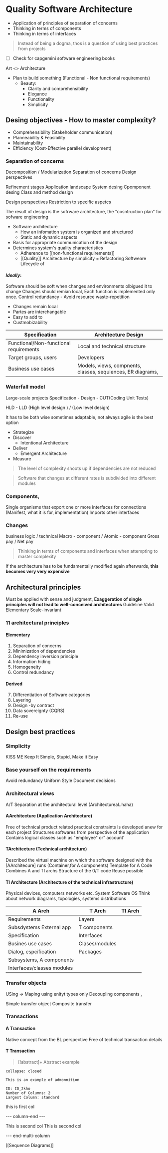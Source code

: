 # Quality Software Architecture

* Application of principles of separation of concerns
* Thinking in terms of components
* Thinking in terms of interfaces
> Instead of being a dogma, thos is a question of using best practices from projects

- [ ] Check for capgemini software engineering  books
 
Art <> Architecture 

* Plan to build something (Functional - Non functional requirements)
	* Beauty:
		* Clarity and comprehensibility
		* Elegance
		* Functionality
		* Simplicity


## Desing objectives - How to master complexity?
- Comprehensibility (Stakeholder communication)
- Planneability & Feasibility
- Maintainability
- Efficiency (Cost-Effective parallel development)

### Separation of concerns
Decomposition / Modularization
Separation of concerns
Design perspectives

Refinement stages
Application landscape
System desing
Cpomponent desing
Class and method design

 Design perspectives
Restriction to specific aspetcs 


The result of design is the sofrware architecture, the "cosntruction plan" for sofware engineering

- Software architecture
	- How an infomation system is organized and structured
	- Static and dynamic aspects
- Basis for appropriate communication of the design
- Determines system's quality characteristics
	- Adherence to [[non-functional requirements]]
	- [[Quality]]
Architecture by simplicity = 
Refactoring
Softweare Lifecycle of 

#### *Ideally*:
Software should be soft when changes and environments olbigued it to change
Changes should remian local, Each function is implemented only once.
Control redundancy - Avoid resource waste-repetition

* Changes remain local
* Partes are interchangable
* Easy to add to
* Custmobizability


| Specification                          | Architecture Design                                         |
| -------------------------------------- | ----------------------------------------------------------- |
| Functional/Non-functional requirements | Local and technical structure                               |
| Target groups, users                   | Developers                                                  |
| Business use cases                       | Models, views, compnents, classes, sequiences, ER diagrams, |

### Waterfall model
Large-scale projects
Specification - Design - CUT(Coding Unit Tests)

HLD - LLD (High level design ) / (Low level design)

It has to be both wise sometimes adaptable, not always agile is the best option

- Strategize
- Discover
	- Intentional Architecture
- Deliver
	- Emergent Architecture
- Measure

> The level of complexity shoots up if dependencies are not reduced

> Software that changes at different rates is subdivided into different modules 


### Components, 
Single organisms that export one or more interfaces for connections (Manifest, what it is for, implementation)
Imports other interfaces

### Changes 
business logic / technical 
Macro - component / Atomic - component
Gross pay / Net pay

> Thinking in terms of components and interfaces when attempting to master complexity



If the architecture has to be fundamentally modified again afterwards,
**this becomes very very expensive**


## Architectural principles
Must be applied with sense and judgment, **Exaggeration of single principles will not lead to well-conceived architectures**
Guideline
Valid
Elementary
Scale-invariant

### 11 architectural principles
#### Elementary
1. Separation of concerns
2. Minimization of dependencies
3. Dependency inversion principle
4. Information hiding
5. Homogeneity
6. Control redundancy

#### Derived
7. Differentiation of Software categories
8. Layering
9. Design -by contract
10. Data sovereignty (CQRS)
11. Re-use

## Design best practices
### Simplicity 
KISS ME Keep It Simple, Stupid, Make it Easy
### Base yourself on the requirements
Avoid redundancy
Uniform Style
Document decisions


### Architectural views

A/T Separation at the architectural level (Architectureal..haha)
#### AArchitecture (Application Architecture)
Free of technical product related practical constraints
Is developed anew for each project
Structures softwares from perspective of the application
Contains logical classes such as "employee" or" account'

#### TArchitecture (Technical architecture)

Described the virtual machine on which the software designed with the [AArchitecure] runs (Container,for A components)
Template for A Code
Combines A and TI archs
Structure of the 0/T code
Reuse possible

#### TI Architecture (Architecture of the technical infrastructure)
Physical devices, computers networks etc.
System Software OS
Think about network diagrams, topologies, systems distributions

| A Arch                     | T Arch         | TI Arch |
| -------------------------- | -------------- | ------- |
| Requirements               | Layers         |         |
| Subsdystems External app   | T components   |         |
| Specification              | Interfaces     |         |
| Busines use cases          | Clases/modules |         |
| Dialog, espcification      | Packages       |         |
| Subsystems, A components   |                |         |
| Interfaces/classes modules |                |         |


### Transfer objects
USing -> Maping using enityt types only
Decoupling components , 

Simple transfer object
Composite transfer

### Transactions
#### A Transaction
Native concept from the BL perspective
Free of technical transaction details


#### T Transaction

> [!abstract]+
> Abstract example
> 
```ad-note
collapse: closed

This is an example of admonnition
```



```start-multi-column
ID: ID_2kho
Number of Columns: 2
Largest Column: standard
```


this is first col

--- column-end ---

This is second col
This is second col

--- end-multi-column





[[Sequence Diagrams]]

